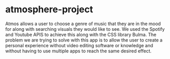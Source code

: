 # atmosphere-project

Atmos allows a user to choose a genre of music that they are in the mood for along with searching visuals they would like to see. We used the Spotify and Youtube APIS to achieve this along with the CSS library Bulma.
The problem we are trying to solve with this app is to allow the user to create a personal experience without video editing software or knowledge and without having to use multiple apps to reach the same desired effect.



